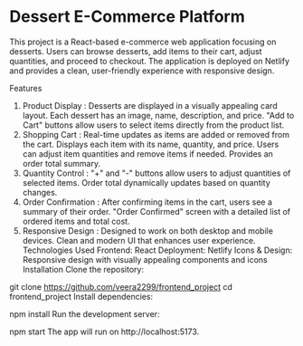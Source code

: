 

# Dessert E-Commerce Platform
This project is a React-based e-commerce web application focusing on desserts. Users can browse desserts, add items to their cart, adjust quantities, and proceed to checkout. The application is deployed on Netlify and provides a clean, user-friendly experience with responsive design.

Features
1. Product Display :
Desserts are displayed in a visually appealing card layout.
Each dessert has an image, name, description, and price.
"Add to Cart" buttons allow users to select items directly from the product list.
2. Shopping Cart :
Real-time updates as items are added or removed from the cart.
Displays each item with its name, quantity, and price.
Users can adjust item quantities and remove items if needed.
Provides an order total summary.
3. Quantity Control :
"+" and "-" buttons allow users to adjust quantities of selected items.
Order total dynamically updates based on quantity changes.
4. Order Confirmation :
After confirming items in the cart, users see a summary of their order.
"Order Confirmed" screen with a detailed list of ordered items and total cost.
5. Responsive Design :
Designed to work on both desktop and mobile devices.
Clean and modern UI that enhances user experience.
Technologies Used
Frontend: React
Deployment: Netlify
Icons & Design: Responsive design with visually appealing components and icons
Installation
Clone the repository:


git clone https://github.com/veera2299/frontend_project
cd frontend_project
Install dependencies:


npm install
Run the development server:


npm start
The app will run on http://localhost:5173.









